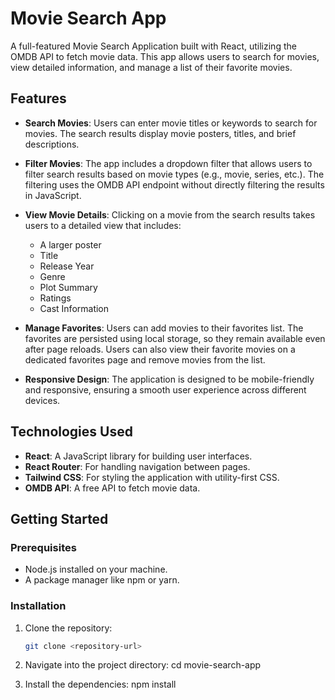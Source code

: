 # Movie Search App

A full-featured Movie Search Application built with React, utilizing the OMDB API to fetch movie data. This app allows users to search for movies, view detailed information, and manage a list of their favorite movies.

## Features

- **Search Movies**: Users can enter movie titles or keywords to search for movies. The search results display movie posters, titles, and brief descriptions.
  
- **Filter Movies**: The app includes a dropdown filter that allows users to filter search results based on movie types (e.g., movie, series, etc.). The filtering uses the OMDB API endpoint without directly filtering the results in JavaScript.

- **View Movie Details**: Clicking on a movie from the search results takes users to a detailed view that includes:
  - A larger poster
  - Title
  - Release Year
  - Genre
  - Plot Summary
  - Ratings
  - Cast Information

- **Manage Favorites**: Users can add movies to their favorites list. The favorites are persisted using local storage, so they remain available even after page reloads. Users can also view their favorite movies on a dedicated favorites page and remove movies from the list.

- **Responsive Design**: The application is designed to be mobile-friendly and responsive, ensuring a smooth user experience across different devices.

## Technologies Used

- **React**: A JavaScript library for building user interfaces.
- **React Router**: For handling navigation between pages.
- **Tailwind CSS**: For styling the application with utility-first CSS.
- **OMDB API**: A free API to fetch movie data.

## Getting Started

### Prerequisites

- Node.js installed on your machine.
- A package manager like npm or yarn.

### Installation

1. Clone the repository:

   ```bash
   git clone <repository-url>
   
2. Navigate into the project directory:
   cd movie-search-app
   
3. Install the dependencies:
   npm install
